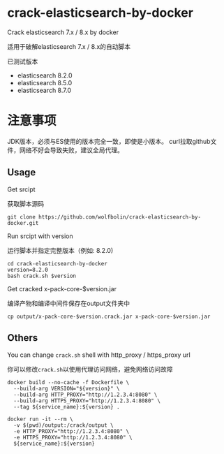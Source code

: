 # crack-elasticsearch-by-docker

Crack elasticsearch 7.x / 8.x by docker

适用于破解elasticsearch 7.x / 8.x的自动脚本

已测试版本
* elasticsearch 8.2.0
* elasticsearch 8.5.0
* elasticsearch 8.7.0


# 注意事项

JDK版本，必须与ES使用的版本完全一致，即使是小版本。
curl拉取github文件，网络不好会导致失败，建议全局代理。

## Usage

Get srcipt

获取脚本源码

```shell
git clone https://github.com/wolfbolin/crack-elasticsearch-by-docker.git
```

Run srcipt with version

运行脚本并指定完整版本（例如: 8.2.0)

```shell
cd crack-elasticsearch-by-docker
version=8.2.0
bash crack.sh $version
```

Get cracked x-pack-core-$version.jar

编译产物和编译中间件保存在output文件夹中

```shell
cp output/x-pack-core-$version.crack.jar x-pack-core-$version.jar
```

## Others
You can change `crack.sh` shell with http_proxy / https_proxy url

你可以修改`crack.sh`以使用代理访问网络，避免网络访问故障

```shell
docker build --no-cache -f Dockerfile \
  --build-arg VERSION="${version}" \
  --build-arg HTTP_PROXY="http://1.2.3.4:8080" \
  --build-arg HTTPS_PROXY="http://1.2.3.4:8080" \
  --tag ${service_name}:${version} .

docker run -it --rm \
  -v $(pwd)/output:/crack/output \
  -e HTTP_PROXY="http://1.2.3.4:8080" \
  -e HTTPS_PROXY="http://1.2.3.4:8080" \
  ${service_name}:${version}
```


